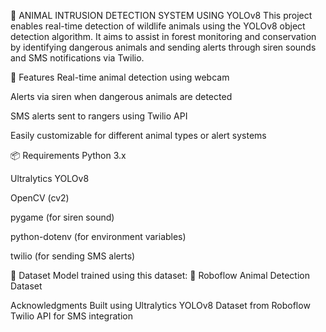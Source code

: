 🐾 ANIMAL INTRUSION DETECTION SYSTEM USING YOLOv8
This project enables real-time detection of wildlife animals using the YOLOv8 object detection algorithm. It aims to assist in forest monitoring and conservation by identifying dangerous animals and sending alerts through siren sounds and SMS notifications via Twilio.

🚀 Features
Real-time animal detection using webcam

Alerts via siren when dangerous animals are detected

SMS alerts sent to rangers using Twilio API

Easily customizable for different animal types or alert systems

📦 Requirements
Python 3.x

Ultralytics YOLOv8

OpenCV (cv2)

pygame (for siren sound)

python-dotenv (for environment variables)

twilio (for sending SMS alerts)

📁 Dataset
Model trained using this dataset:
🔗 Roboflow Animal Detection Dataset

Acknowledgments
Built using Ultralytics YOLOv8
Dataset from Roboflow
Twilio API for SMS integration


